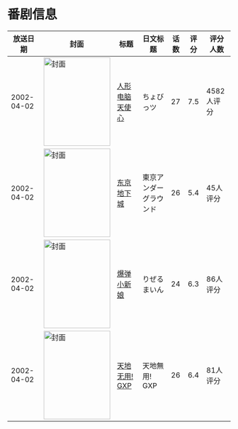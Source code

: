 # 番剧信息

|放送日期|封面|标题|日文标题|话数|评分|评分人数|
|---|---|---|---|---|---|---|
|2002-04-02|<img src="https://lain.bgm.tv/pic/cover/c/c2/0a/12_q23bZ.jpg" alt="封面" style="width:150px;height:200px;object-fit:cover;">|[人形电脑天使心](https://bangumi.tv/subject/12)|ちょびっツ|27|7.5|4582人评分|
|2002-04-02|<img src="https://lain.bgm.tv/pic/cover/c/ef/6f/37078_ZNh8E.jpg" alt="封面" style="width:150px;height:200px;object-fit:cover;">|[东京地下城](https://bangumi.tv/subject/37078)|東京アンダーグラウンド|26|5.4|45人评分|
|2002-04-02|<img src="https://lain.bgm.tv/pic/cover/c/03/e3/38951_AEqaQ.jpg" alt="封面" style="width:150px;height:200px;object-fit:cover;">|[爆弹小新娘](https://bangumi.tv/subject/38951)|りぜるまいん|24|6.3|86人评分|
|2002-04-02|<img src="https://lain.bgm.tv/pic/cover/c/45/e8/56626_r3Mgm.jpg" alt="封面" style="width:150px;height:200px;object-fit:cover;">|[天地无用! GXP](https://bangumi.tv/subject/56626)|天地無用! GXP|26|6.4|81人评分|
